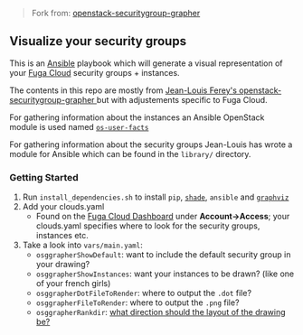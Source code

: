 
> Fork from: [openstack-securitygroup-grapher](https://github.com/jeanlouisferey/openstack-securitygroup-grapher)

## Visualize your security groups

This is an [Ansible](https://docs.ansible.com/ansible/latest/) playbook which will generate a visual representation of your [Fuga Cloud](https://fuga.cloud) security groups + instances.

The contents in this repo are mostly from [Jean-Louis Ferey's openstack-securitygroup-grapher
](https://github.com/jeanlouisferey/openstack-securitygroup-grapher) but with adjustements specific to Fuga Cloud.

For gathering information about the instances an Ansible OpenStack module is used named [`os-user-facts`](https://docs.ansible.com/ansible/latest/modules/os_user_facts_module.html#os-user-facts-module)

For gathering information about the security groups Jean-Louis has wrote a module for Ansible which can be found in the `library/` directory.

### Getting Started
1. Run `install_dependencies.sh` to install `pip`, [`shade`](https://pypi.org/project/shade/), `ansible` and [`graphviz`](https://graphviz.org/)
2. Add your clouds.yaml
    - Found on the [Fuga Cloud Dashboard](https://my.fuga.cloud) under **Account->Access**; your clouds.yaml specifies where to look for the security groups, instances etc.
3. Take a look into `vars/main.yaml`:
    - `osggrapherShowDefault`: want to include the default security group in your drawing?
    - `osggrapherShowInstances`: want your instances to be drawn? (like one of your french girls)
    - `osggrapherDotFileToRender`: where to output the `.dot` file?
    - `osggrapherFileToRender`: where to output the `.png` file?
    - `osggrapherRankdir`: [what direction should the layout of the drawing be?](https://www.graphviz.org/doc/info/attrs.html#d:rankdir)
